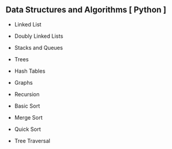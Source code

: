 ## Data Structures and Algorithms [ Python ] 

- Linked List 

- Doubly Linked Lists 

- Stacks and Queues

- Trees 

- Hash Tables 

- Graphs 

- Recursion 

- Basic Sort 

- Merge Sort 

- Quick Sort 

- Tree Traversal  



